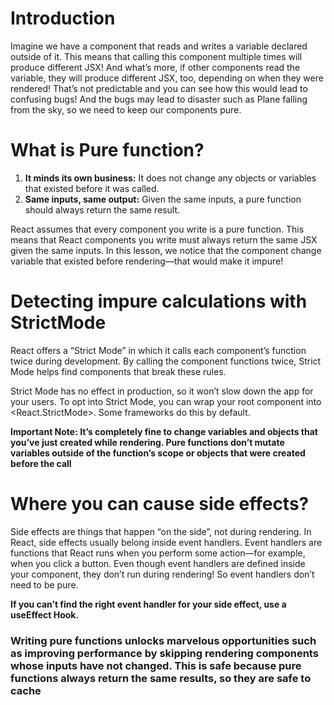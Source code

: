 # Introduction

Imagine we have a component that reads and writes a variable declared outside of it. This means that calling this component multiple times will produce different JSX! And what’s more, if other components read the variable, they will produce different JSX, too, depending on when they were rendered! That’s not predictable and you can see how this would lead to confusing bugs! And the bugs may lead to disaster such as Plane falling from the sky, so we need to keep our components pure.

# What is Pure function?

1. **It minds its own business:** It does not change any objects or variables that existed before it was called.
2. **Same inputs, same output:** Given the same inputs, a pure function should always return the same result.

React assumes that every component you write is a pure function. This means that React components you write must always return the same JSX given the same inputs. In this lesson, we notice that the component change variable that existed before rendering—that would make it impure!

# Detecting impure calculations with StrictMode

React offers a “Strict Mode” in which it calls each component’s function twice during development. By calling the component functions twice, Strict Mode helps find components that break these rules.

Strict Mode has no effect in production, so it won’t slow down the app for your users. To opt into Strict Mode, you can wrap your root component into <React.StrictMode>. Some frameworks do this by default.

**Important Note: It’s completely fine to change variables and objects that you’ve just created while rendering. Pure functions don’t mutate variables outside of the function’s scope or objects that were created before the call**

# Where you can cause side effects?

Side effects are things that happen “on the side”, not during rendering. In React, side effects usually belong inside event handlers. Event handlers are functions that React runs when you perform some action—for example, when you click a button. Even though event handlers are defined inside your component, they don’t run during rendering! So event handlers don’t need to be pure.

**If you can’t find the right event handler for your side effect, use a useEffect Hook.**

### Writing pure functions unlocks marvelous opportunities such as improving performance by skipping rendering components whose inputs have not changed. This is safe because pure functions always return the same results, so they are safe to cache
